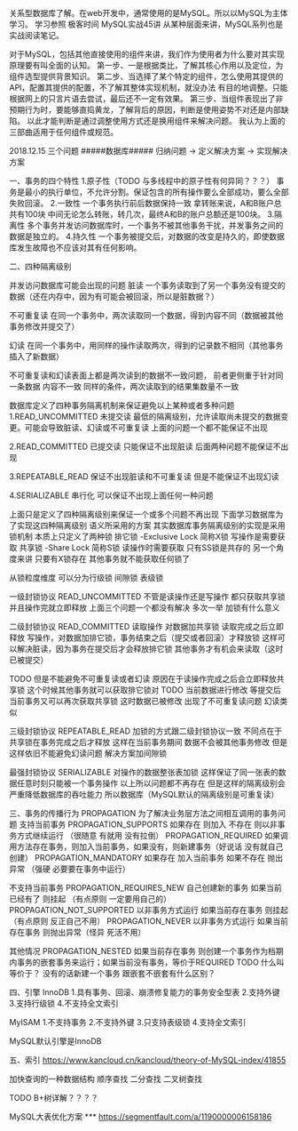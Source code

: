 关系型数据库了解。在web开发中，通常使用的是MySQL。所以以MySQL为主体学习。
学习参照 极客时间 MySQL实战45讲 从某种层面来讲，MySQL系列也是实战阅读笔记。

对于MySQL，包括其他直接使用的组件来讲，我们作为使用者为什么要对其实现原理要有叫全面的认知。
第一步、一是根据类比，了解其核心作用以及定位，为组件选型提供背景知识。
第二步、当选择了某个特定的组件，怎么使用其提供的API，配置其提供的配置，不了解其整体实现机制，就没办法
有目的地调整。只能根据网上的只言片语去尝试，最后还不一定有效果。
第三步、当组件表现出了非预期行为时，要能够直捣黄龙，了解背后的原因，判断是使用姿势不对还是内部缺陷。
以此才能判断是通过调整使用方式还是换用组件来解决问题。
我认为上面的三部曲适用于任何组件或规范。


2018.12.15 三个问题
#####数据库#####
归纳问题 -> 定义解决方案 -> 实现解决方案

一、事务的四个特性
1.原子性（TODO 与多线程中的原子性有何异同？？？）
事务是最小的执行单位，不允许分割。保证包含的所有操作要么全部成功，要么全部失败回滚。
2.一致性
一个事务执行前后数据保持一致
拿转账来说，A和B账户总共有100块 中间无论怎么转账，转几次，最终A和B的账户总额还是100块。
3.隔离性
多个事务并发访问数据库时，一个事务不被其他事务干扰，并发事务之间的数据是独立的。
4.持久性
一个事务被提交后，对数据的改变是持久的，即使数据库发生故障也不应该对其有任何影响。

二、四种隔离级别

并发访问数据库可能会出现的问题
脏读
一个事务读取到了另一个事务没有提交的数据（还在内存中，因为有可能会被回滚，所以是脏数据？）

不可重复读
在同一个事务中，两次读取同一个数据，得到内容不同（数据被其他事务修改并提交了）

幻读
在同一个事务中，用同样的操作读取两次，得到的记录数不相同（其他事务插入了新数据）

不可重复读和幻读表面上都是两次读到的数据不一致问题，
前者更侧重于针对同一条数据 内容不一致
同样的条件，两次读取到的结果集数量不一致

数据库定义了四种事务隔离机制来保证避免以上某种或者多种问题
1.READ_UNCOMMITTED 未提交读 最低的隔离级别，允许读取尚未提交的数据变更。可能会导致脏读、幻读或不可重复读
上面的问题一个都不能保证不出现

2.READ_COMMITTED 已提交读 只能保证不出现脏读 后面两种问题不能保证不出现

3.REPEATABLE_READ 保证不出现脏读和不可重复读 但是不能保证不出现幻读

4.SERIALIZABLE 串行化 可以保证不出现上面任何一种问题

上面只是定义了四种隔离级别来保证一个或多个问题不再出现 下面学习数据库为了实现这四种隔离级别
语义所采用的方案
其实数据库事务隔离级别的实现是采用锁机制
本质上只定义了两种锁
排它锁 -Exclusive Lock 简称X锁 写操作是需要获取
共享锁 -Share Lock 简称S锁 读操作时需要获取
只有SS锁是共存的 另一个角度来讲 只要有X锁存在 其他事务就不能获取任何锁了

从锁粒度维度 可以分为行级锁 间隙锁 表级锁

一级封锁协议 READ_UNCOMMITTED
不管是读操作还是写操作 都只获取共享锁 并且操作完就立即释放
上面三个问题一个都没有解决 多次一举 加锁有什么意义

二级封锁协议 READ_COMMITTED
读取操作 对数据加共享锁 读取完成之后立即释放 写操作，对数据加排它锁，事务结束之后（提交或者回滚）才释放锁
这样可以解决脏读，因为事务在提交后才会释放排它锁 其他事务才有机会来读取（这时已被提交）

TODO 但是不能避免不可重复读或者幻读 原因在于读操作完成之后会立即释放共享锁 这个时候其他事务就可以获取排它锁对
TODO 当前数据进行修改 等提交后 当前事务又可以再次获取共享锁 这时数据已被修改 出现了不可重复读问题 幻读类似

三级封锁协议 REPEATABLE_READ
加锁的方式跟二级封锁协议一致 不同点在于共享锁在事务完成之后才释放 这样在当前事务期间 数据不会被其他事务修改
但是这样依旧不能避免幻读问题 解决方案加间隙锁

最强封锁协议 SERIALIZABLE
对操作的数据整张表加锁 这样保证了同一张表的数据任意时刻只能被一个事务操作 以上所以问题都不再存在
但是这样的隔离级别会严重降低数据库的吞吐能力 所以数据库（MySQL默认的隔离级别是可重复读）


三、事务的传播行为 PROPAGATION 为了解决业务层方法之间相互调用的事务问题
支持当前事务
PROPAGATION_SUPPORTS 如果存在 则加入 不存在 则以非事务方式继续运行 （很随意 有就用 没有拉倒）
PROPAGATION_REQUIRED 如果调用方法存在事务，则加入当前事务，如果没有，则新建事务（好说话 没有就自己创建）
PROPAGATION_MANDATORY 如果存在 加入当前事务 如果不存在 抛出异常 （强硬 必要要在事务中运行）

不支持当前事务
PROPAGATION_REQUIRES_NEW 自己创建新的事务 如果当前已经有了 则挂起 （有点原则 一定要用自己的）
PROPAGATION_NOT_SUPPORTED 以非事务方式运行 如果当前存在事务 则挂起（有点原则 反正自己不用）
PROPAGATION_NEVER 以非事务方式运行 如果当前存在事务 则抛出异常（怪异  死活不用）

其他情况
PROPAGATION_NESTED 如果当前存在事务 则创建一个事务作为档期内事务的嵌套事务来运行；如果当前没有事务，等价于REQUIRED
TODO 什么叫等价于？ 没有的话新建一个事务 跟嵌套不嵌套有什么区别？



四、引擎
InnoDB
1.具有事务、回滚、崩溃修复能力的事务安全型表
2.支持外键
3.支持行级锁
4.不支持全文索引

MyISAM
1.不支持事务
2.不支持外键
3.只支持表级锁
4.支持全文索引

MySQL默认引擎是InnoDB


五、索引
https://www.kancloud.cn/kancloud/theory-of-MySQL-index/41855

加快查询的一种数据结构
顺序查找 二分查找 二叉树查找


TODO B+树详解？？？？




MySQL大表优化方案 ***
https://segmentfault.com/a/1190000006158186







